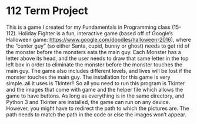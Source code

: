 # 112 Term Project
This is a game I created for my Fundamentals in Programming class (15-112). 
Holiday Fighter is a fun, interactive game (based off of Google’s Halloween game: https://www.google.com/doodles/halloween-2016), where the “center guy” (so either Santa, cupid, bunny or ghost) needs to get rid of the monster before the monsters eats the main guy. Each Monster has a letter above its head, and the user needs to draw that same letter in the top left box in order to eliminate the monster before the monster touches the main guy. The game also includes different levels, and lives will be lost if the monster touches the main guy. The installation for this game is very simple..all it uses is Tkinter!! So all you need to run this program is Tkinter and the images that come with game and the helper file which allows the game to have buttons. As long as everything is in the same directory, and Python 3 and Tkinter are installed, the game can run on any device. However, you might have to redirect the path to which the pictures are. The path needs to match the path in the code or else the images won’t appear. 
